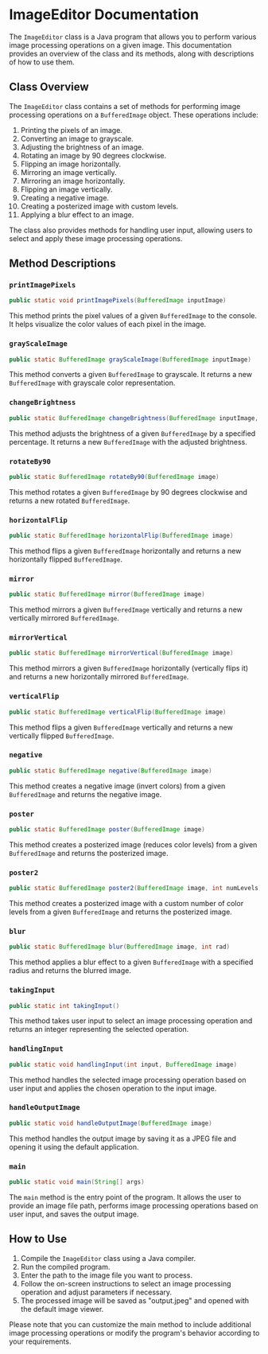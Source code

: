 # ImageEditor Documentation

The `ImageEditor` class is a Java program that allows you to perform various image processing operations on a given image. This documentation provides an overview of the class and its methods, along with descriptions of how to use them.

## Class Overview

The `ImageEditor` class contains a set of methods for performing image processing operations on a `BufferedImage` object. These operations include:

1. Printing the pixels of an image.
2. Converting an image to grayscale.
3. Adjusting the brightness of an image.
4. Rotating an image by 90 degrees clockwise.
5. Flipping an image horizontally.
6. Mirroring an image vertically.
7. Mirroring an image horizontally.
8. Flipping an image vertically.
9. Creating a negative image.
10. Creating a posterized image with custom levels.
11. Applying a blur effect to an image.

The class also provides methods for handling user input, allowing users to select and apply these image processing operations.

## Method Descriptions

### `printImagePixels`

```java
public static void printImagePixels(BufferedImage inputImage)
```

This method prints the pixel values of a given `BufferedImage` to the console. It helps visualize the color values of each pixel in the image.

### `grayScaleImage`

```java
public static BufferedImage grayScaleImage(BufferedImage inputImage)
```

This method converts a given `BufferedImage` to grayscale. It returns a new `BufferedImage` with grayscale color representation.

### `changeBrightness`

```java
public static BufferedImage changeBrightness(BufferedImage inputImage, int increase)
```

This method adjusts the brightness of a given `BufferedImage` by a specified percentage. It returns a new `BufferedImage` with the adjusted brightness.

### `rotateBy90`

```java
public static BufferedImage rotateBy90(BufferedImage image)
```

This method rotates a given `BufferedImage` by 90 degrees clockwise and returns a new rotated `BufferedImage`.

### `horizontalFlip`

```java
public static BufferedImage horizontalFlip(BufferedImage image)
```

This method flips a given `BufferedImage` horizontally and returns a new horizontally flipped `BufferedImage`.

### `mirror`

```java
public static BufferedImage mirror(BufferedImage image)
```

This method mirrors a given `BufferedImage` vertically and returns a new vertically mirrored `BufferedImage`.

### `mirrorVertical`

```java
public static BufferedImage mirrorVertical(BufferedImage image)
```

This method mirrors a given `BufferedImage` horizontally (vertically flips it) and returns a new horizontally mirrored `BufferedImage`.

### `verticalFlip`

```java
public static BufferedImage verticalFlip(BufferedImage image)
```

This method flips a given `BufferedImage` vertically and returns a new vertically flipped `BufferedImage`.

### `negative`

```java
public static BufferedImage negative(BufferedImage image)
```

This method creates a negative image (invert colors) from a given `BufferedImage` and returns the negative image.

### `poster`

```java
public static BufferedImage poster(BufferedImage image)
```

This method creates a posterized image (reduces color levels) from a given `BufferedImage` and returns the posterized image.

### `poster2`

```java
public static BufferedImage poster2(BufferedImage image, int numLevels)
```

This method creates a posterized image with a custom number of color levels from a given `BufferedImage` and returns the posterized image.

### `blur`

```java
public static BufferedImage blur(BufferedImage image, int rad)
```

This method applies a blur effect to a given `BufferedImage` with a specified radius and returns the blurred image.

### `takingInput`

```java
public static int takingInput()
```

This method takes user input to select an image processing operation and returns an integer representing the selected operation.

### `handlingInput`

```java
public static void handlingInput(int input, BufferedImage image)
```

This method handles the selected image processing operation based on user input and applies the chosen operation to the input image.

### `handleOutputImage`

```java
public static void handleOutputImage(BufferedImage image)
```

This method handles the output image by saving it as a JPEG file and opening it using the default application.

### `main`

```java
public static void main(String[] args)
```

The `main` method is the entry point of the program. It allows the user to provide an image file path, performs image processing operations based on user input, and saves the output image.

## How to Use

1. Compile the `ImageEditor` class using a Java compiler.
2. Run the compiled program.
3. Enter the path to the image file you want to process.
4. Follow the on-screen instructions to select an image processing operation and adjust parameters if necessary.
5. The processed image will be saved as "output.jpeg" and opened with the default image viewer.

Please note that you can customize the main method to include additional image processing operations or modify the program's behavior according to your requirements.
